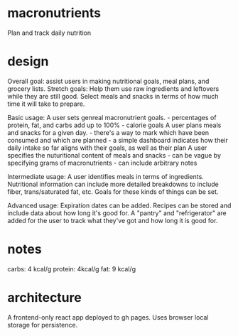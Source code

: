# macronutrients
Plan and track daily nutrition

# design

Overall goal: assist users in making nutritional goals, meal plans, and grocery lists.
Stretch goals: Help them use raw ingredients and leftovers while they are still good. Select meals and snacks in terms of how much time it will take to prepare.

Basic usage:
A user sets genreal macronutrient goals.
    - percentages of protein, fat, and carbs add up to 100%
    - calorie goals
A user plans meals and snacks for a given day.
    - there's a way to mark which have been consumed and which are planned
    - a simple dashboard indicates how their daily intake so far aligns with their goals, as well as their plan
A user specifies the nuturitional content of meals and snacks
    - can be vague by specifying grams of macronutrients
    - can include arbitrary notes

Intermediate usage:
A user identifies meals in terms of ingredients.
Nutritional information can include more detailed breakdowns to include fiber, trans/saturated fat, etc.
Goals for these kinds of things can be set.

Advanced usage:
Expiration dates can be added.
Recipes can be stored and include data about how long it's good for.
A "pantry" and "refrigerator" are added for the user to track what they've got and how long it is good for.

# notes

carbs: 4 kcal/g
protein: 4kcal/g
fat: 9 kcal/g

# architecture

A frontend-only react app deployed to gh pages.
Uses browser local storage for persistence.
